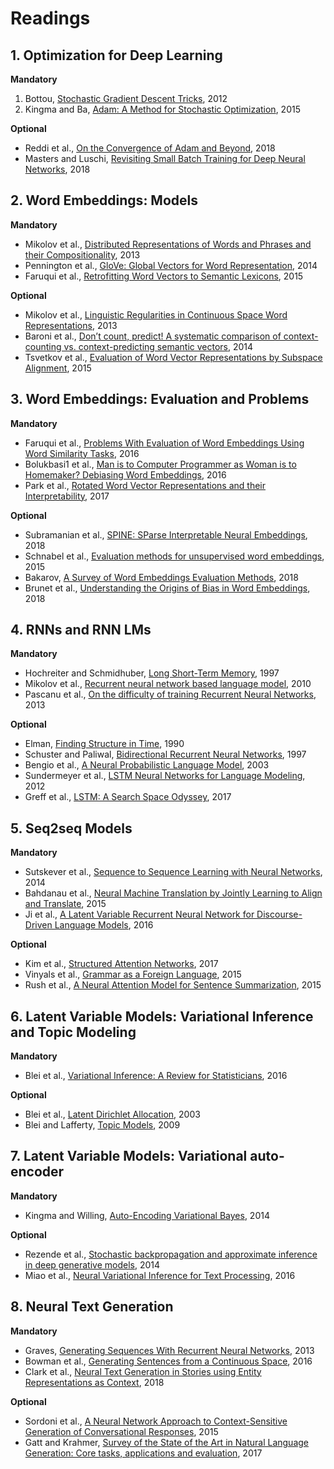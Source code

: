 # Readings

## 1. Optimization for Deep Learning

**Mandatory**

1. Bottou, [Stochastic Gradient Descent Tricks](readings/bottou2012stochastic.pdf), 2012
2. Kingma and Ba, [Adam: A Method for Stochastic Optimization](https://arxiv.org/pdf/1412.6980.pdf), 2015

**Optional**

- Reddi et al., [On the Convergence of Adam and Beyond](https://openreview.net/pdf?id=ryQu7f-RZ), 2018
- Masters and Luschi, [Revisiting Small Batch Training for Deep Neural Networks](https://arxiv.org/abs/1804.07612), 2018

## 2. Word Embeddings: Models

**Mandatory**

- Mikolov et al., [Distributed Representations of Words and Phrases and their Compositionality](https://papers.nips.cc/paper/5021-distributed-representations-of-words-and-phrases-and-their-compositionality.pdf), 2013
- Pennington et al., [GloVe: Global Vectors for Word Representation](https://nlp.stanford.edu/pubs/glove.pdf), 2014
- Faruqui et al., [Retrofitting Word Vectors to Semantic Lexicons](https://www.cs.cmu.edu/~hovy/papers/15HLT-retrofitting-word-vectors.pdf), 2015

**Optional**

- Mikolov et al., [Linguistic Regularities in Continuous Space Word Representations](https://www.aclweb.org/anthology/N13-1090), 2013
- Baroni et al., [Don’t count, predict! A systematic comparison of context-counting vs. context-predicting semantic vectors](http://www.aclweb.org/anthology/P14-1023), 2014
- Tsvetkov et al., [Evaluation of Word Vector Representations by Subspace Alignment](http://www.aclweb.org/anthology/D15-1243), 2015

## 3. Word Embeddings: Evaluation and Problems

**Mandatory**

- Faruqui et al., [Problems With Evaluation of Word Embeddings Using Word Similarity Tasks](http://www.aclweb.org/anthology/W16-2506), 2016
- Bolukbasi1 et al., [Man is to Computer Programmer as Woman is to Homemaker? Debiasing Word Embeddings](https://papers.nips.cc/paper/6228-man-is-to-computer-programmer-as-woman-is-to-homemaker-debiasing-word-embeddings.pdf), 2016
- Park et al., [Rotated Word Vector Representations and their Interpretability](http://aclweb.org/anthology/D17-1041), 2017


**Optional**

- Subramanian et al., [SPINE: SParse Interpretable Neural Embeddings](https://arxiv.org/abs/1711.08792), 2018
- Schnabel et al., [Evaluation methods for unsupervised word embeddings](https://www.cs.cornell.edu/~schnabts/downloads/schnabel2015embeddings.pdf), 2015
- Bakarov, [A Survey of Word Embeddings Evaluation Methods](https://arxiv.org/abs/1801.09536), 2018
- Brunet et al., [Understanding the Origins of Bias in Word Embeddings](https://arxiv.org/abs/1810.03611), 2018

## 4. RNNs and RNN LMs

**Mandatory**

- Hochreiter and Schmidhuber, [Long Short-Term Memory](https://www.bioinf.jku.at/publications/older/2604.pdf), 1997
- Mikolov et al., [Recurrent neural network based language model](http://www.fit.vutbr.cz/research/groups/speech/publi/2010/mikolov_interspeech2010_IS100722.pdf), 2010
- Pascanu et al., [On the difficulty of training Recurrent Neural Networks](https://arxiv.org/pdf/1211.5063.pdf), 2013

**Optional**

- Elman, [Finding Structure in Time](https://pdfs.semanticscholar.org/8633/f28b8aeefdcad94a4a55ccb1abdd18490237.pdf), 1990
- Schuster and Paliwal, [Bidirectional Recurrent Neural Networks](https://pdfs.semanticscholar.org/4b80/89bc9b49f84de43acc2eb8900035f7d492b2.pdf?_ga=2.84099545.110351407.1540518927-965287580.1507685405), 1997
- Bengio et al., [A Neural Probabilistic Language Model](http://www.jmlr.org/papers/volume3/bengio03a/bengio03a.pdf), 2003
- Sundermeyer et al., [LSTM Neural Networks for Language Modeling](https://pdfs.semanticscholar.org/f9a1/b3850dfd837793743565a8af95973d395a4e.pdf?_ga=2.174653794.110351407.1540518927-965287580.1507685405), 2012
- Greff et al., [LSTM: A Search Space Odyssey](https://arxiv.org/pdf/1503.04069.pdf), 2017

## 5. Seq2seq Models

**Mandatory**

- Sutskever et al., [Sequence to Sequence Learning with Neural Networks](http://papers.nips.cc/paper/5346-sequence-to-sequence-learning-with-neural-networks.pdf), 2014
- Bahdanau et al., [Neural Machine Translation by Jointly Learning to Align and Translate](https://arxiv.org/abs/1409.0473), 2015
- Ji et al., [A Latent Variable Recurrent Neural Network for Discourse-Driven Language Models](https://arxiv.org/abs/1603.01913), 2016


**Optional**

- Kim et al., [Structured Attention Networks](https://arxiv.org/pdf/1702.00887.pdf), 2017
- Vinyals et al., [Grammar as a Foreign Language](https://papers.nips.cc/paper/5635-grammar-as-a-foreign-language.pdf), 2015
- Rush et al., [A Neural Attention Model for Sentence Summarization](https://www.aclweb.org/anthology/D/D15/D15-1044.pdf), 2015

## 6. Latent Variable Models: Variational Inference and Topic Modeling

**Mandatory**

- Blei et al., [Variational Inference: A Review for Statisticians](https://arxiv.org/pdf/1601.00670.pdf), 2016


**Optional**

- Blei et al., [Latent Dirichlet Allocation](http://www.jmlr.org/papers/volume3/blei03a/blei03a.pdf), 2003
- Blei and Lafferty, [Topic Models](http://www.cs.columbia.edu/~blei/papers/BleiLafferty2009.pdf), 2009

## 7. Latent Variable Models: Variational auto-encoder

**Mandatory**

- Kingma and Willing, [Auto-Encoding Variational Bayes](https://arxiv.org/pdf/1312.6114.pdf), 2014

**Optional**

- Rezende et al., [Stochastic backpropagation and approximate inference in deep generative models](https://arxiv.org/pdf/1401.4082.pdf), 2014
- Miao et al., [Neural Variational Inference for Text Processing](https://arxiv.org/pdf/1511.06038.pdf), 2016

## 8. Neural Text Generation

**Mandatory**

- Graves, [Generating Sequences With Recurrent Neural Networks](https://arxiv.org/pdf/1308.0850.pdf), 2013
- Bowman et al., [Generating Sentences from a Continuous Space](https://arxiv.org/abs/1511.06349), 2016
- Clark et al., [Neural Text Generation in Stories using Entity Representations as Context](http://yangfengji.net/publication/papers/clark2018neural.pdf), 2018

**Optional**

- Sordoni et al., [A Neural Network Approach to Context-Sensitive Generation of Conversational Responses](http://yangfengji.net/publication/papers/sordoni-naacl-2015.pdf), 2015
- Gatt and Krahmer, [Survey of the State of the Art in Natural Language Generation: Core tasks, applications and evaluation](https://arxiv.org/pdf/1703.09902.pdf), 2017


